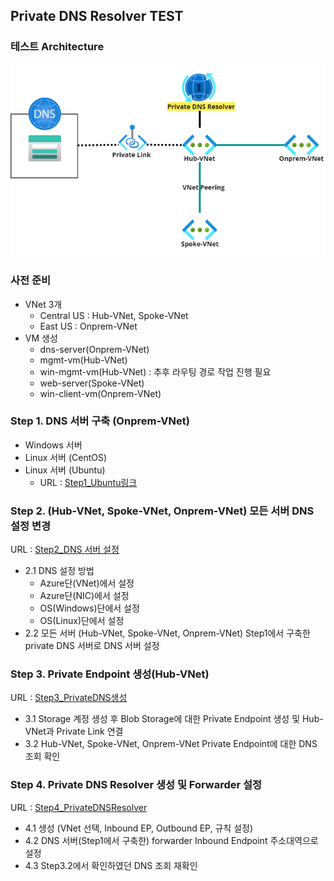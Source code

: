## Private DNS Resolver TEST
### 테스트 Architecture
![테스트아키텍처](./lab-Architecture.png)
### 사전 준비
- VNet 3개
    - Central US : Hub-VNet, Spoke-VNet
    - East US : Onprem-VNet
- VM 생성
    - dns-server(Onprem-VNet)
    - mgmt-vm(Hub-VNet) 
    - win-mgmt-vm(Hub-VNet) : 추후 라우팅 경로 작업 진행 필요
    - web-server(Spoke-VNet)
    - win-client-vm(Onprem-VNet)
  
### Step 1. DNS 서버 구축 (Onprem-VNet)
- Windows 서버
- Linux 서버 (CentOS)
- Linux 서버 (Ubuntu)
  - URL : [Step1_Ubuntu링크](./step01_BuildingDNS_ubuntu.md)

### Step 2. (Hub-VNet, Spoke-VNet, Onprem-VNet) 모든 서버 DNS 설정 변경
URL : [Step2_DNS 서버 설정](./step02_DNSSetting.md)
- 2.1 DNS 설정 방법
  - Azure단(VNet)에서 설정
  - Azure단(NIC)에서 설정
  - OS(Windows)단에서 설정
  - OS(Linux)단에서 설정
- 2.2 모든 서버 (Hub-VNet, Spoke-VNet, Onprem-VNet) Step1에서 구축한 private DNS 서버로 DNS 서버 설정 
  
### Step 3. Private Endpoint 생성(Hub-VNet)
URL : [Step3_PrivateDNS생성](./step03_PrivateDNS.md)
- 3.1 Storage 계정 생성 후 Blob Storage에 대한 Private Endpoint 생성 및 Hub-VNet과 Private Link 연결
- 3.2 Hub-VNet, Spoke-VNet, Onprem-VNet Private Endpoint에 대한 DNS 조회 확인

### Step 4. Private DNS Resolver 생성 및 Forwarder 설정
URL : [Step4_PrivateDNSResolver](./step04_PrivateDNSResolver.md)
- 4.1 생성 (VNet 선택, Inbound EP, Outbound EP, 규칙 설정)
- 4.2 DNS 서버(Step1에서 구축한) forwarder Inbound Endpoint 주소대역으로 설정
- 4.3 Step3.2에서 확인하였던 DNS 조회 재확인